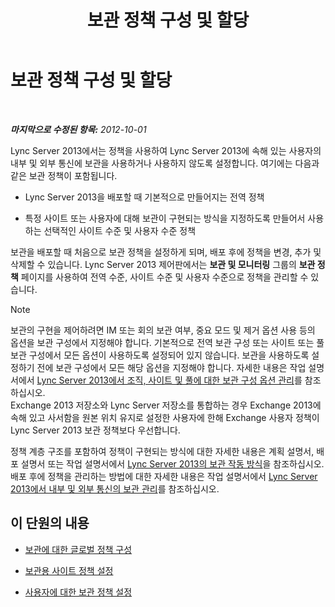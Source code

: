 ﻿---
title: 보관 정책 구성 및 할당
TOCTitle: 보관 정책 구성 및 할당
ms:assetid: acd18ea8-c7f1-4178-871a-cd3b75bdaa8b
ms:mtpsurl: https://technet.microsoft.com/ko-kr/library/JJ205175(v=OCS.15)
ms:contentKeyID: 49304702
ms.date: 08/10/2015
mtps_version: v=OCS.15
ms.translationtype: HT
---

# 보관 정책 구성 및 할당

 

_**마지막으로 수정된 항목:** 2012-10-01_

Lync Server 2013에서는 정책을 사용하여 Lync Server 2013에 속해 있는 사용자의 내부 및 외부 통신에 보관을 사용하거나 사용하지 않도록 설정합니다. 여기에는 다음과 같은 보관 정책이 포함됩니다.

  - Lync Server 2013을 배포할 때 기본적으로 만들어지는 전역 정책

  - 특정 사이트 또는 사용자에 대해 보관이 구현되는 방식을 지정하도록 만들어서 사용하는 선택적인 사이트 수준 및 사용자 수준 정책

보관을 배포할 때 처음으로 보관 정책을 설정하게 되며, 배포 후에 정책을 변경, 추가 및 삭제할 수 있습니다. Lync Server 2013 제어판에서는 **보관 및 모니터링** 그룹의 **보관 정책** 페이지를 사용하여 전역 수준, 사이트 수준 및 사용자 수준으로 정책을 관리할 수 있습니다.


> [!NOTE]
> 보관의 구현을 제어하려면 IM 또는 회의 보관 여부, 중요 모드 및 제거 옵션 사용 등의 옵션을 보관 구성에서 지정해야 합니다. 기본적으로 전역 보관 구성 또는 사이트 또는 풀 보관 구성에서 모든 옵션이 사용하도록 설정되어 있지 않습니다. 보관을 사용하도록 설정하기 전에 보관 구성에서 모든 해당 옵션을 지정해야 합니다. 자세한 내용은 작업 설명서에서 <A href="lync-server-2013-managing-archiving-configuration-options-for-your-organization-sites-and-pools.md">Lync Server 2013에서 조직, 사이트 및 풀에 대한 보관 구성 옵션 관리</A>를 참조하십시오.<BR>Exchange 2013 저장소와 Lync Server 저장소를 통합하는 경우 Exchange 2013에 속해 있고 사서함을 원본 위치 유지로 설정한 사용자에 한해 Exchange 사용자 정책이 Lync Server 2013 보관 정책보다 우선합니다.



정책 계층 구조를 포함하여 정책이 구현되는 방식에 대한 자세한 내용은 계획 설명서, 배포 설명서 또는 작업 설명서에서 [Lync Server 2013의 보관 작동 방식](lync-server-2013-how-archiving-works.md)을 참조하십시오. 배포 후에 정책을 관리하는 방법에 대한 자세한 내용은 작업 설명서에서 [Lync Server 2013에서 내부 및 외부 통신의 보관 관리](lync-server-2013-managing-the-archiving-of-internal-and-external-communications.md)를 참조하십시오.

## 이 단원의 내용

  - [보관에 대한 글로벌 정책 구성](lync-server-2013-configuring-the-global-policy-for-archiving.md)

  - [보관용 사이트 정책 설정](lync-server-2013-setting-up-site-policies-for-archiving.md)

  - [사용자에 대한 보관 정책 설정](lync-server-2013-setting-up-archiving-policies-for-users.md)

